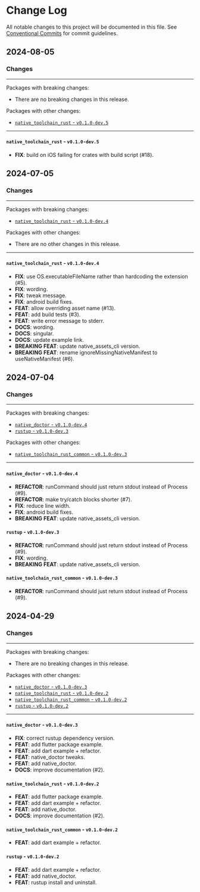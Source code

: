 # Change Log

All notable changes to this project will be documented in this file.
See [Conventional Commits](https://conventionalcommits.org) for commit guidelines.

## 2024-08-05

### Changes

---

Packages with breaking changes:

 - There are no breaking changes in this release.

Packages with other changes:

 - [`native_toolchain_rust` - `v0.1.0-dev.5`](#native_toolchain_rust---v010-dev5)

---

#### `native_toolchain_rust` - `v0.1.0-dev.5`

 - **FIX**: build on iOS failing for crates with build script (#18).


## 2024-07-05

### Changes

---

Packages with breaking changes:

 - [`native_toolchain_rust` - `v0.1.0-dev.4`](#native_toolchain_rust---v010-dev4)

Packages with other changes:

 - There are no other changes in this release.

---

#### `native_toolchain_rust` - `v0.1.0-dev.4`

 - **FIX**: use OS.executableFileName rather than hardcoding the extension (#5).
 - **FIX**: wording.
 - **FIX**: tweak message.
 - **FIX**: android build fixes.
 - **FEAT**: allow overriding asset name (#13).
 - **FEAT**: add build tests (#3).
 - **FEAT**: write error message to stderr.
 - **DOCS**: wording.
 - **DOCS**: singular.
 - **DOCS**: update example link.
 - **BREAKING** **FEAT**: update native_assets_cli version.
 - **BREAKING** **FEAT**: rename ignoreMissingNativeManifest to useNativeManifest (#6).


## 2024-07-04

### Changes

---

Packages with breaking changes:

 - [`native_doctor` - `v0.1.0-dev.4`](#native_doctor---v010-dev4)
 - [`rustup` - `v0.1.0-dev.3`](#rustup---v010-dev3)

Packages with other changes:

 - [`native_toolchain_rust_common` - `v0.1.0-dev.3`](#native_toolchain_rust_common---v010-dev3)

---

#### `native_doctor` - `v0.1.0-dev.4`

 - **REFACTOR**: runCommand should just return stdout instead of Process (#9).
 - **REFACTOR**: make try/catch blocks shorter (#7).
 - **FIX**: reduce line width.
 - **FIX**: android build fixes.
 - **BREAKING** **FEAT**: update native_assets_cli version.

#### `rustup` - `v0.1.0-dev.3`

 - **REFACTOR**: runCommand should just return stdout instead of Process (#9).
 - **FIX**: wording.
 - **BREAKING** **FEAT**: update native_assets_cli version.

#### `native_toolchain_rust_common` - `v0.1.0-dev.3`

 - **REFACTOR**: runCommand should just return stdout instead of Process (#9).


## 2024-04-29

### Changes

---

Packages with breaking changes:

 - There are no breaking changes in this release.

Packages with other changes:

 - [`native_doctor` - `v0.1.0-dev.3`](#native_doctor---v010-dev3)
 - [`native_toolchain_rust` - `v0.1.0-dev.2`](#native_toolchain_rust---v010-dev2)
 - [`native_toolchain_rust_common` - `v0.1.0-dev.2`](#native_toolchain_rust_common---v010-dev2)
 - [`rustup` - `v0.1.0-dev.2`](#rustup---v010-dev2)

---

#### `native_doctor` - `v0.1.0-dev.3`

 - **FIX**: correct rustup dependency version.
 - **FEAT**: add flutter package example.
 - **FEAT**: add dart example + refactor.
 - **FEAT**: native_doctor tweaks.
 - **FEAT**: add native_doctor.
 - **DOCS**: improve documentation (#2).

#### `native_toolchain_rust` - `v0.1.0-dev.2`

 - **FEAT**: add flutter package example.
 - **FEAT**: add dart example + refactor.
 - **FEAT**: add native_doctor.
 - **DOCS**: improve documentation (#2).

#### `native_toolchain_rust_common` - `v0.1.0-dev.2`

 - **FEAT**: add dart example + refactor.

#### `rustup` - `v0.1.0-dev.2`

 - **FEAT**: add dart example + refactor.
 - **FEAT**: add native_doctor.
 - **FEAT**: rustup install and uninstall.

